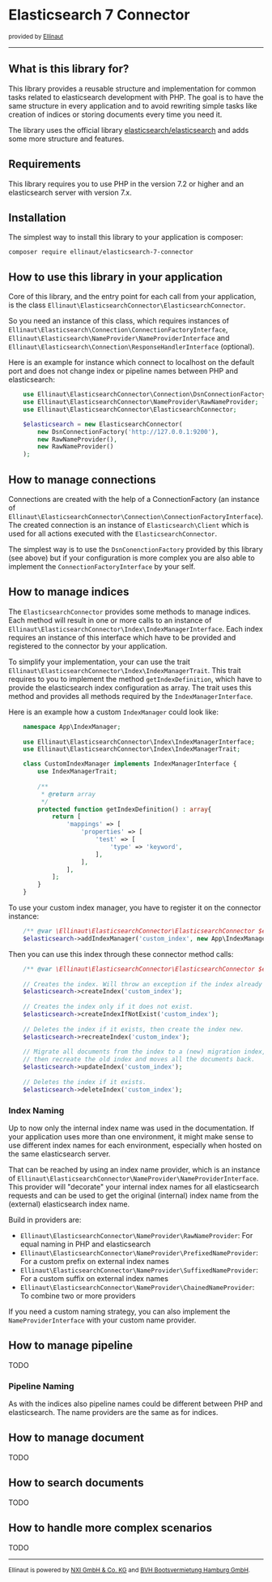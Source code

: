 Elasticsearch 7 Connector
=========================
<small>provided by [Ellinaut](https://github.com/Ellinaut) </small>

---

## What is this library for?

This library provides a reusable structure and implementation for common tasks related to elasticsearch development with
PHP. The goal is to have the same structure in every application and to avoid rewriting simple tasks like creation of
indices or storing documents every time you need it.

The library uses the official library [elasticsearch/elasticsearch](https://github.com/elastic/elasticsearch-php) and
adds some more structure and features.

## Requirements

This library requires you to use PHP in the version 7.2 or higher and an elasticsearch server with version 7.x.

## Installation

The simplest way to install this library to your application is composer:

```composer require ellinaut/elasticsearch-7-connector```

## How to use this library in your application

Core of this library, and the entry point for each call from your application, is the
class `Ellinaut\ElasticsearchConnector\ElasticsearchConnector`.

So you need an instance of this class, which requires instances of
`Ellinaut\Elasticsearch\Connection\ConnectionFactoryInterface`,
`Ellinaut\Elasticsearch\NameProvider\NameProviderInterface` and
`Ellinaut\Elasticsearch\Connection\ResponseHandlerInterface` (optional).

Here is an example for instance which connect to localhost on the default port and does not change index or pipeline
names between PHP and elasticsearch:

```php
    use Ellinaut\ElasticsearchConnector\Connection\DsnConnectionFactory;
    use Ellinaut\ElasticsearchConnector\NameProvider\RawNameProvider;
    use Ellinaut\ElasticsearchConnector\ElasticsearchConnector;

    $elasticsearch = new ElasticsearchConnector(
        new DsnConnectionFactory('http://127.0.0.1:9200'),
        new RawNameProvider(),
        new RawNameProvider()
    );
```

## How to manage connections

Connections are created with the help of a ConnectionFactory (an instance
of `Ellinaut\ElasticsearchConnector\Connection\ConnectionFactoryInterface`). The created connection is an instance of
`Elasticsearch\Client` which is used for all actions executed with the `ElasticsearchConnector`.

The simplest way is to use the `DsnConenctionFactory` provided by this library (see above) but if your configuration is
more complex you are also able to implement the `ConnectionFactoryInterface` by your self.

## How to manage indices

The `ElasticsearchConnector` provides some methods to manage indices. Each method will result in one or more calls to an
instance of `Ellinaut\ElasticsearchConnector\Index\IndexManagerInterface`. Each index requires an instance of this
interface which have to be provided and registered to the connector by your application.

To simplify your implementation, your can use the trait `Ellinaut\ElasticsearchConnector\Index\IndexManagerTrait`. This
trait requires to you to implement the method `getIndexDefinition`, which have to provide the elasticsearch index
configuration as array. The trait uses this method and provides all methods required by the `IndexManagerInterface`.

Here is an example how a custom `IndexManager` could look like:

```php
    namespace App\IndexManager;
    
    use Ellinaut\ElasticsearchConnector\Index\IndexManagerInterface;
    use Ellinaut\ElasticsearchConnector\Index\IndexManagerTrait;

    class CustomIndexManager implements IndexManagerInterface {
        use IndexManagerTrait;
        
        /**
         * @return array
         */
        protected function getIndexDefinition() : array{
            return [
                'mappings' => [
                    'properties' => [
                        'test' => [
                            'type' => 'keyword',
                        ],
                    ],
                ],
            ];
        }
    }
```

To use your custom index manager, you have to register it on the connector instance:

```php
    /** @var \Ellinaut\ElasticsearchConnector\ElasticsearchConnector $elasticsearch */
    $elasticsearch->addIndexManager('custom_index', new App\IndexManager\CustomIndexManager());
```

Then you can use this index through these connector method calls:

```php
    /** @var \Ellinaut\ElasticsearchConnector\ElasticsearchConnector $elasticsearch */
    
    // Creates the index. Will throw an exception if the index already exists.
    $elasticsearch->createIndex('custom_index');
    
    // Creates the index only if it does not exist.
    $elasticsearch->createIndexIfNotExist('custom_index');
    
    // Deletes the index if it exists, then create the index new.
    $elasticsearch->recreateIndex('custom_index');
    
    // Migrate all documents from the index to a (new) migration index,
    // then recreate the old index and moves all the documents back.
    $elasticsearch->updateIndex('custom_index');
    
    // Deletes the index if it exists.
    $elasticsearch->deleteIndex('custom_index');
```

### Index Naming

Up to now only the internal index name was used in the documentation. If your application uses more than one
environment, it might make sense to use different index names for each environment, especially when hosted on the same
elasticsearch server.

That can be reached by using an index name provider, which is an instance
of `Ellinaut\ElasticsearchConnector\NameProvider\NameProviderInterface`. This provider will "decorate" your internal
index names for all elasticsearch requests and can be used to get the original (internal) index name from the (external)
elasticsearch index name.

Build in providers are:

* `Ellinaut\ElasticsearchConnector\NameProvider\RawNameProvider`: For equal naming in PHP and elasticsearch
* `Ellinaut\ElasticsearchConnector\NameProvider\PrefixedNameProvider`: For a custom prefix on external index names
* `Ellinaut\ElasticsearchConnector\NameProvider\SuffixedNameProvider`: For a custom suffix on external index names
* `Ellinaut\ElasticsearchConnector\NameProvider\ChainedNameProvider`: To combine two or more providers

If you need a custom naming strategy, you can also implement the `NameProviderInterface` with your custom name provider.

## How to manage pipeline

TODO

### Pipeline Naming

As with the indices also pipeline names could be different between PHP and elasticsearch. The name providers are the
same as for indices.

## How to manage document

TODO

## How to search documents

TODO

## How to handle more complex scenarios

TODO

---
<small>Ellinaut is powered by [NXI GmbH & Co. KG](https://nxiglobal.com)
and [BVH Bootsvermietung Hamburg GmbH](https://www.bootszentrum-hamburg.de).</small>
